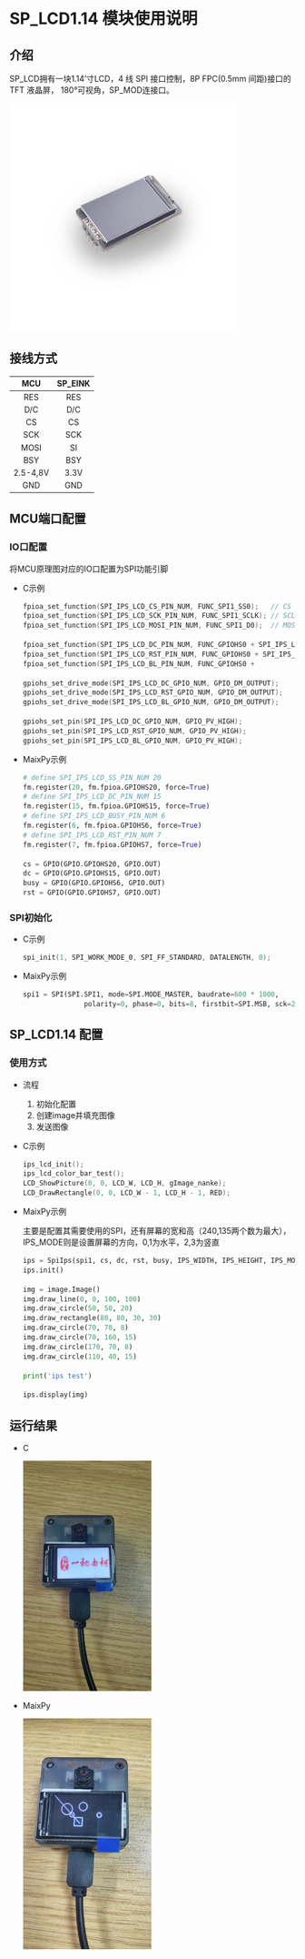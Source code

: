 # SP_LCD1.14 模块使用说明

## 介绍

SP_LCD拥有一块1.14’寸LCD，4 线 SPI 接口控制，8P FPC(0.5mm 间距)接口的 TFT 液晶屏， 180°可视角，SP_MOD连接口。

<img src="img/sp_lcd.png" alt="sp_lcd" style="zoom:50%;" />

## 接线方式

|   MCU    | SP_EINK |
| :------: | :-----: |
|   RES    |   RES   |
|   D/C    |   D/C   |
|    CS    |   CS    |
|   SCK    |   SCK   |
|   MOSI   |   SI    |
|   BSY    |   BSY   |
| 2.5-4,8V |  3.3V   |
|   GND    |   GND   |



## MCU端口配置

### IO口配置

将MCU原理图对应的IO口配置为SPI功能引脚

* C示例

  ```c
  fpioa_set_function(SPI_IPS_LCD_CS_PIN_NUM, FUNC_SPI1_SS0);   // CS
  fpioa_set_function(SPI_IPS_LCD_SCK_PIN_NUM, FUNC_SPI1_SCLK); // SCLK
  fpioa_set_function(SPI_IPS_LCD_MOSI_PIN_NUM, FUNC_SPI1_D0);  // MOSI
  
  fpioa_set_function(SPI_IPS_LCD_DC_PIN_NUM, FUNC_GPIOHS0 + SPI_IPS_LCD_DC_GPIO_NUM);   // D2
  fpioa_set_function(SPI_IPS_LCD_RST_PIN_NUM, FUNC_GPIOHS0 + SPI_IPS_LCD_RST_GPIO_NUM); // D3
  fpioa_set_function(SPI_IPS_LCD_BL_PIN_NUM, FUNC_GPIOHS0 + 			 SPI_IPS_LCD_BL_GPIO_NUM);   // D2
  
  gpiohs_set_drive_mode(SPI_IPS_LCD_DC_GPIO_NUM, GPIO_DM_OUTPUT);
  gpiohs_set_drive_mode(SPI_IPS_LCD_RST_GPIO_NUM, GPIO_DM_OUTPUT);
  gpiohs_set_drive_mode(SPI_IPS_LCD_BL_GPIO_NUM, GPIO_DM_OUTPUT);
  
  gpiohs_set_pin(SPI_IPS_LCD_DC_GPIO_NUM, GPIO_PV_HIGH);
  gpiohs_set_pin(SPI_IPS_LCD_RST_GPIO_NUM, GPIO_PV_HIGH);
  gpiohs_set_pin(SPI_IPS_LCD_BL_GPIO_NUM, GPIO_PV_HIGH);
  ```

* MaixPy示例

  ```python
  # define SPI_IPS_LCD_SS_PIN_NUM 20
  fm.register(20, fm.fpioa.GPIOHS20, force=True)
  # define SPI_IPS_LCD_DC_PIN_NUM 15
  fm.register(15, fm.fpioa.GPIOHS15, force=True)
  # define SPI_IPS_LCD_BUSY_PIN_NUM 6
  fm.register(6, fm.fpioa.GPIOHS6, force=True)
  # define SPI_IPS_LCD_RST_PIN_NUM 7
  fm.register(7, fm.fpioa.GPIOHS7, force=True)
  
  cs = GPIO(GPIO.GPIOHS20, GPIO.OUT)
  dc = GPIO(GPIO.GPIOHS15, GPIO.OUT)
  busy = GPIO(GPIO.GPIOHS6, GPIO.OUT)
  rst = GPIO(GPIO.GPIOHS7, GPIO.OUT)
  ```

### SPI初始化

* C示例

  ```c
  spi_init(1, SPI_WORK_MODE_0, SPI_FF_STANDARD, DATALENGTH, 0);
  ```

* MaixPy示例

  ```python
  spi1 = SPI(SPI.SPI1, mode=SPI.MODE_MASTER, baudrate=600 * 1000,
                 polarity=0, phase=0, bits=8, firstbit=SPI.MSB, sck=21, mosi=8)
  ```

## SP_LCD1.14 配置

### 使用方式

* 流程

  1. 初始化配置
  2. 创建image并填充图像
  3. 发送图像

* C示例

  ```c
  ips_lcd_init();
  ips_lcd_color_bar_test();
  LCD_ShowPicture(0, 0, LCD_W, LCD_H, gImage_nanke);
  LCD_DrawRectangle(0, 0, LCD_W - 1, LCD_H - 1, RED);
  ```

* MaixPy示例

  主要是配置其需要使用的SPI，还有屏幕的宽和高（240,135两个数为最大），IPS_MODE则是设置屏幕的方向，0,1为水平，2,3为竖直

  ```python
  ips = SpiIps(spi1, cs, dc, rst, busy, IPS_WIDTH, IPS_HEIGHT, IPS_MODE)
  ips.init()
  
  img = image.Image()
  img.draw_line(0, 0, 100, 100)
  img.draw_circle(50, 50, 20)
  img.draw_rectangle(80, 80, 30, 30)
  img.draw_circle(70, 70, 8)
  img.draw_circle(70, 160, 15)
  img.draw_circle(170, 70, 8)
  img.draw_circle(110, 40, 15)
  
  print('ips test')
  
  ips.display(img)
  
  ```

## 运行结果

* C

  <img src="img/sp_lcd1.14_c.jpg" style="zoom:67%;" />

* MaixPy

  <img src="img/sp_lcd1.14_py.jpg" alt="sp_lcd1.14_py" style="zoom:67%;" />